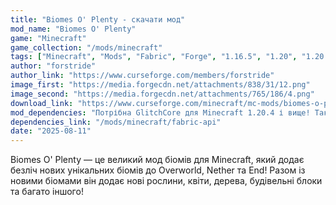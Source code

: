 ```yaml
---
title: "Biomes O' Plenty - скачати мод"
mod_name: "Biomes O' Plenty"
game: "Minecraft"
game_collection: "/mods/minecraft"
tags: ["Minecraft", "Mods", "Fabric", "Forge", "1.16.5", "1.20", "1.20.1", "1.20.2", "1.21.1", "1.21.5", "1.21.6"]
author: "forstride"
author_link: "https://www.curseforge.com/members/forstride"
image_first: "https://media.forgecdn.net/attachments/838/31/12.png"
image_second: "https://media.forgecdn.net/attachments/765/186/4.png"
download_link: "https://www.curseforge.com/minecraft/mc-mods/biomes-o-plenty/files/all?page=1&amp;pageSize=20"
mod_dependencies: "Потрібна GlitchCore для Minecraft 1.20.4 і вище! Також потрібна Fabric API для версії Fabric."
dependencies_link: "/mods/minecraft/fabric-api"
date: "2025-08-11"
---
```


Biomes O' Plenty — це великий мод біомів для Minecraft, який додає безліч нових унікальних біомів до Overworld, Nether та End! Разом із новими біомами він додає нові рослини, квіти, дерева, будівельні блоки та багато іншого!